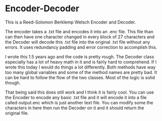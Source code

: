 # Encoder-Decoder

This is a Reed-Solomon Berklemp Welsch Encoder and Decoder. 

The encoder takes a .txt file and encodes it into an .enc file. This file than can then have one character changed in every 
block of 27 characters and the Decoder will decode this .txt file into the original .txt file without any errors. It uses 
redundancy padding and error correction to accomplish this.

I wrote this 1.5 years ago and the code is pretty rough. The Decoder class especially has a lot of heavy math in it and is 
fairly hard to comprehend. If I wrote this today I would do things a lot differently. Both methods have way too many global
variables and some of the method names are pretty bad. It can be hard to follow the flow of the two classes. Most of the logic 
is solid though.

That being said this does still work and I think it is fairly cool. You can use the Encoder to encode any basic .txt file and
it will encode it into a file called output.enc which is just another text file. You can modify some the characters in here 
then run the Decoder on it and it should return the original file.
